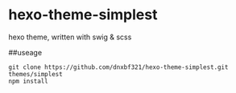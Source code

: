 # hexo-theme-simplest
hexo theme, written with swig &amp; scss

##useage
```
git clone https://github.com/dnxbf321/hexo-theme-simplest.git themes/simplest
npm install
```
